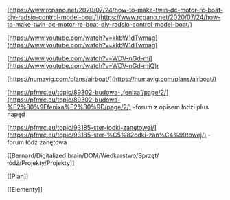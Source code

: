 [https://www.rcpano.net/2020/07/24/how-to-make-twin-dc-motor-rc-boat-diy-radsio-control-model-boat/](https://www.rcpano.net/2020/07/24/how-to-make-twin-dc-motor-rc-boat-diy-radsio-control-model-boat/)

  

[https://www.youtube.com/watch?v=kkbW1dTwmag](https://www.youtube.com/watch?v=kkbW1dTwmag)

  

  

[https://www.youtube.com/watch?v=WDV-nGd-mj](https://www.youtube.com/watch?v=WDV-nGd-mjQ)r

[https://numavig.com/plans/airboat/](https://numavig.com/plans/airboat/)

  

[https://pfmrc.eu/topic/89302-budowa-„fenixa”/page/2/](https://pfmrc.eu/topic/89302-budowa-%E2%80%9Efenixa%E2%80%9D/page/2/) -forum z opisem łodzi plus napęd

[https://pfmrc.eu/topic/93185-ster-łodki-zanętowej/](https://pfmrc.eu/topic/93185-ster-%C5%82odki-zan%C4%99towej/) - forum łódź zanętowa

  

[[Bernard/Digitalized brain/DOM/Wedkarstwo/Sprzęt/łódź/Projekty/Projekty]]

[[Plan]]

[[Elementy]]